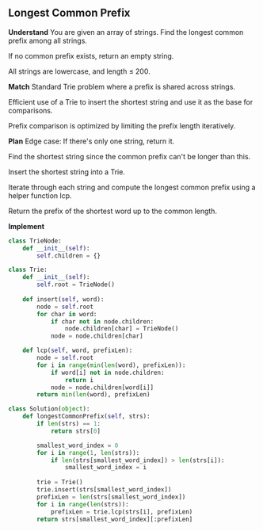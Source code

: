 ## Longest Common Prefix
**Understand**
You are given an array of strings. Find the longest common prefix among all strings.

If no common prefix exists, return an empty string.

All strings are lowercase, and length ≤ 200.

**Match**
Standard Trie problem where a prefix is shared across strings.

Efficient use of a Trie to insert the shortest string and use it as the base for comparisons.

Prefix comparison is optimized by limiting the prefix length iteratively.

**Plan**
Edge case: If there's only one string, return it.

Find the shortest string since the common prefix can't be longer than this.

Insert the shortest string into a Trie.

Iterate through each string and compute the longest common prefix using a helper function lcp.

Return the prefix of the shortest word up to the common length.

**Implement**
```python
class TrieNode:
    def __init__(self):
        self.children = {}

class Trie:
    def __init__(self):
        self.root = TrieNode()
        
    def insert(self, word):
        node = self.root
        for char in word:
            if char not in node.children:
                node.children[char] = TrieNode()
            node = node.children[char]

    def lcp(self, word, prefixLen):
        node = self.root
        for i in range(min(len(word), prefixLen)):
            if word[i] not in node.children:
                return i
            node = node.children[word[i]]
        return min(len(word), prefixLen)

class Solution(object):
    def longestCommonPrefix(self, strs):
        if len(strs) == 1:
            return strs[0]

        smallest_word_index = 0
        for i in range(1, len(strs)):
            if len(strs[smallest_word_index]) > len(strs[i]):
                smallest_word_index = i
            
        trie = Trie()
        trie.insert(strs[smallest_word_index])
        prefixLen = len(strs[smallest_word_index])
        for i in range(len(strs)):
            prefixLen = trie.lcp(strs[i], prefixLen)
        return strs[smallest_word_index][:prefixLen]
```